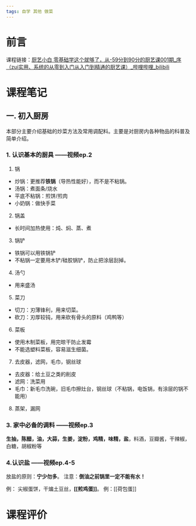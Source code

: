 ```yaml
---
tags: 自学 其他 做菜
---
```

# 前言
 
课程链接：[厨艺小白 零基础学这个就够了，从-59分到90分的厨艺课001期_序（zui实用、系统的从零到入门从入门到精通的厨艺课）_哔哩哔哩_bilibili](https://www.bilibili.com/video/BV1r5411s7yY?spm_id_from=333.999.0.0)

# 课程笔记

## 一.  初入厨房

本部分主要介绍基础的炒菜方法及常用调配料。主要是对厨房内各种物品的科普及简单介绍。

### 1. 认识基本的厨具    ——视频ep.2 

1. 锅
- 炒锅：更推荐**铁锅**（导热性能好），而不是不粘锅。
- 汤锅：煮面条/烧水
- 平底不粘锅：煎饼/煎肉
- 小奶锅：做快手菜

2. 锅盖
- 长时间加热使用：炖、焖、蒸、煮

3. 锅铲
- 铁锅可以用铁锅铲
- 不粘锅一定要用木铲/硅胶锅铲，防止把涂层刮掉。

4. 汤勺
- 用来盛汤

5. 菜刀
- 切刀：刃薄锋利，用来切菜。
- 砍刀：刃厚较钝，用来砍有骨头的原料（鸡鸭等）

6. 菜板
- 使用木制菜板，用完晾干防止发霉
- 不能选塑料菜板，容易滋生细菌。

7. 去皮器，滤网，毛巾，钢丝球
- 去皮器：给土豆之类的削皮
- 滤网：洗菜用
- 毛巾：新毛巾洗碗，旧毛巾擦灶台，钢丝球（不粘锅，电饭锅，有涂层的锅不能用）

8. 蒸架，漏网

### 3. 家中必备的调料   ——视频ep.3 

**生抽，陈醋，油，大蒜，生姜，淀粉，鸡精，味精，盐**，料酒，豆瓣酱，干辣椒，白糖，胡椒粉等

### 4.认识盐  ——视频ep.4-5

放盐的原则：**宁少勿多**。
注意：**倒油之前锅里一定不能有水！**

例： 尖椒蛋饼，干煸土豆丝，**[[煎鸡蛋]]**。
例：[[荷包蛋]]



# 课程评价
